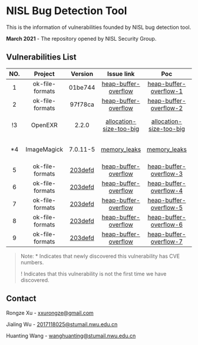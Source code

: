 # NISL Bug Detection Tool

This is the information of vulnerabilities founded by NISL bug detection tool.

**March 2021** - The repository opened by NISL Security Group.

## Vulnerabilities List


|NO. |     Project     |  Version |          Issue link           |            Poc           |   Contributor   |    IssueState    |   CVEState   |   Date   |
| :----: | :-------------: | :--------: |:-----------------------------: | :----------------------: | :------: | :--------: | :------------: |:-------:|
|1| ok-file-formats  | 01be744 |[heap-buffer-overflow](https://github.com/brackeen/ok-file-formats/issues/11) | [heap-buffer-overflow-1](https://github.com/NISL-SecurityGroup/NISL-BugDetection/blob/main/project/ok-file-formats/heap-buffer-overflow-1/heap-buffer-overflow-1.jpg)  |  xxrz   |  Ensure  |  no  | 05/03/2021  |
|2| ok-file-formats | 97f78ca | [heap-buffer-overflow](https://github.com/brackeen/ok-file-formats/issues/12) | [heap-buffer-overflow-2](https://github.com/NISL-SecurityGroup/NISL-BugDetection/blob/main/project/ok-file-formats/heap-buffer-overflow-2/heap-buffer-overflow-2.jpg)  |  wjl / xxrz   |   Ensure  | no  | 26/03/2021  |
|!3| OpenEXR  | 2.2.0 | [allocation-size-too-big](https://github.com/AcademySoftwareFoundation/openexr/issues/996) | [allocation-size-too-big](https://github.com/NISL-SecurityGroup/NISL-BugDetection/blob/main/project/OpenEXR/allocation-size-too-big/allocation-size-too-big)  |  wjl / xxrz   |  Ensure  | CVE-2017-14988  | 02/04/2021  |
|*4| ImageMagick      | 7.0.11-5 | [memory_leaks](https://github.com/ImageMagick/ImageMagick/issues/3540) | [memory_leaks](https://github.com/NISL-SecurityGroup/NISL-BugDetection/blob/main/project/ImageMagick/memory_leaks/memory_leaks)  |  wjl / xxrz   |  Ensure  | (*)CVE-2021-3574 |  13/04/2021  |
|5| ok-file-formats      | [203defd](https://github.com/brackeen/ok-file-formats/commit/203defdfb2c8b1207a392493a09145c1b54bb070) | [heap-buffer-overflow](https://github.com/brackeen/ok-file-formats/issues/15) | [heap-buffer-overflow-3](https://github.com/NISL-SecurityGroup/NISL-BugDetection/blob/main/project/ok-file-formats/heap-buffer-overflow-3/heap-buffer-overflow-3.png)  |  zyk / xxrz   |  Waiting  | no |  07/06/2021  |
|6| ok-file-formats      | [203defd](https://github.com/brackeen/ok-file-formats/commit/203defdfb2c8b1207a392493a09145c1b54bb070) | [heap-buffer-overflow](https://github.com/brackeen/ok-file-formats/issues/16) | [heap-buffer-overflow-4](https://github.com/NISL-SecurityGroup/NISL-BugDetection/blob/main/project/ok-file-formats/heap-buffer-overflow-4/heap-buffer-overflow-4.png)  |  zyk / xxrz   |  Waiting  | no |  07/06/2021  |
|7| ok-file-formats      | [203defd](https://github.com/brackeen/ok-file-formats/commit/203defdfb2c8b1207a392493a09145c1b54bb070) | [heap-buffer-overflow](https://github.com/brackeen/ok-file-formats/issues/17) | [heap-buffer-overflow-5](https://github.com/NISL-SecurityGroup/NISL-BugDetection/blob/main/project/ok-file-formats/heap-buffer-overflow-5/heap-buffer-overflow-5.png)  |  zyk / xxrz   |  Waiting  | no |  07/06/2021  |
|8| ok-file-formats      | [203defd](https://github.com/brackeen/ok-file-formats/commit/203defdfb2c8b1207a392493a09145c1b54bb070) | [heap-buffer-overflow](https://github.com/brackeen/ok-file-formats/issues/18) | [heap-buffer-overflow-6](https://github.com/NISL-SecurityGroup/NISL-BugDetection/blob/main/project/ok-file-formats/heap-buffer-overflow-6/heap-buffer-overflow-6.png)  |  zyk / xxrz   |  Waiting  | no |  07/06/2021  |
|9| ok-file-formats      | [203defd](https://github.com/brackeen/ok-file-formats/commit/203defdfb2c8b1207a392493a09145c1b54bb070) | [heap-buffer-overflow](https://github.com/brackeen/ok-file-formats/issues/19) | [heap-buffer-overflow-7](https://github.com/NISL-SecurityGroup/NISL-BugDetection/blob/main/project/ok-file-formats/heap-buffer-overflow-7/heap-buffer-overflow-7.png)  |  zyk / xxrz   |  Waiting  | no |  07/06/2021  |

> Note:
> \* Indicates that newly discovered this vulnerability has CVE numbers.
> 
> !  Indicates that this vulnerability is not the first time we have discovered.




## Contact
Rongze Xu - xxurongze@gmail.com

Jialing Wu - 2017118025@stumail.nwu.edu.cn

Huanting Wang - wanghuanting@stumail.nwu.edu.cn
